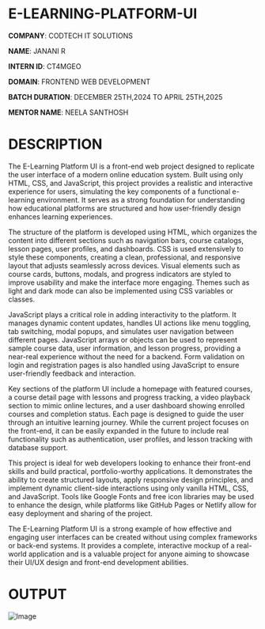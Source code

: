 # E-LEARNING-PLATFORM-UI

**COMPANY**: CODTECH IT SOLUTIONS

**NAME**: JANANI R

**INTERN ID**: CT4MGEO

**DOMAIN**: FRONTEND WEB DEVELOPMENT

**BATCH DURATION**: DECEMBER 25TH,2024 TO APRIL 25TH,2025

**MENTOR NAME**: NEELA SANTHOSH

# DESCRIPTION

The E-Learning Platform UI is a front-end web project designed to replicate the user interface of a modern online education system. Built using only HTML, CSS, and JavaScript, this project provides a realistic and interactive experience for users, simulating the key components of a functional e-learning environment. It serves as a strong foundation for understanding how educational platforms are structured and how user-friendly design enhances learning experiences.

The structure of the platform is developed using HTML, which organizes the content into different sections such as navigation bars, course catalogs, lesson pages, user profiles, and dashboards. CSS is used extensively to style these components, creating a clean, professional, and responsive layout that adjusts seamlessly across devices. Visual elements such as course cards, buttons, modals, and progress indicators are styled to improve usability and make the interface more engaging. Themes such as light and dark mode can also be implemented using CSS variables or classes.

JavaScript plays a critical role in adding interactivity to the platform. It manages dynamic content updates, handles UI actions like menu toggling, tab switching, modal popups, and simulates user navigation between different pages. JavaScript arrays or objects can be used to represent sample course data, user information, and lesson progress, providing a near-real experience without the need for a backend. Form validation on login and registration pages is also handled using JavaScript to ensure user-friendly feedback and interaction.

Key sections of the platform UI include a homepage with featured courses, a course detail page with lessons and progress tracking, a video playback section to mimic online lectures, and a user dashboard showing enrolled courses and completion status. Each page is designed to guide the user through an intuitive learning journey. While the current project focuses on the front-end, it can be easily expanded in the future to include real functionality such as authentication, user profiles, and lesson tracking with database support.

This project is ideal for web developers looking to enhance their front-end skills and build practical, portfolio-worthy applications. It demonstrates the ability to create structured layouts, apply responsive design principles, and implement dynamic client-side interactions using only vanilla HTML, CSS, and JavaScript. Tools like Google Fonts and free icon libraries may be used to enhance the design, while platforms like GitHub Pages or Netlify allow for easy deployment and sharing of the project.

The E-Learning Platform UI is a strong example of how effective and engaging user interfaces can be created without using complex frameworks or back-end systems. It provides a complete, interactive mockup of a real-world application and is a valuable project for anyone aiming to showcase their UI/UX design and front-end development abilities.

# OUTPUT


![Image](https://github.com/user-attachments/assets/588a8964-7c35-49c6-86ba-19cd2a2bac79)


